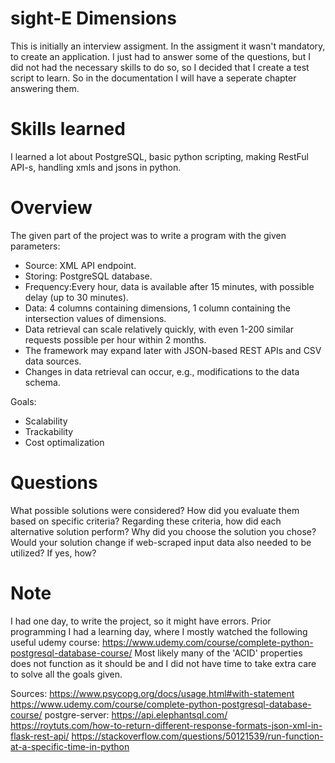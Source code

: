 # sight-E Dimensions
This is initially an interview assigment. In the assigment it wasn't mandatory, to create an application. 
I just had to answer some of the questions, but I did not had the necessary skills to do so, so I decided that I create  a test script to learn.
So in the documentation I will have a seperate chapter answering them.
# Skills learned
I learned a lot about PostgreSQL, basic python scripting, making RestFul API-s, handling xmls and jsons in python. 
# Overview
The given part of the project was to write a program with the given parameters:
* Source: XML API endpoint.
* Storing: PostgreSQL database.
* Frequency:Every hour, data is available after 15 minutes, with possible delay (up to 30 minutes).
* Data: 4 columns containing dimensions, 1 column containing the intersection values of dimensions.
* Data retrieval can scale relatively quickly, with even 1-200 similar requests possible per hour within 2 months.
* The framework may expand later with JSON-based REST APIs and CSV data sources.
* Changes in data retrieval can occur, e.g., modifications to the data schema.

Goals:
* Scalability
* Trackability
* Cost optimalization

# Questions
What possible solutions were considered?
How did you evaluate them based on specific criteria?
Regarding these criteria, how did each alternative solution perform?
Why did you choose the solution you chose?
Would your solution change if web-scraped input data also needed to be utilized? If yes, how?

# Note
I had one day, to write the project, so it might have errors. 
Prior programming I had a learning day, where I mostly watched the following useful udemy course: https://www.udemy.com/course/complete-python-postgresql-database-course/
Most likely many of the 'ACID' properties does not function as it should be and I did not have time to take extra care to solve all the goals given.

Sources: 
https://www.psycopg.org/docs/usage.html#with-statement
https://www.udemy.com/course/complete-python-postgresql-database-course/
postgre-server: https://api.elephantsql.com/
https://roytuts.com/how-to-return-different-response-formats-json-xml-in-flask-rest-api/
https://stackoverflow.com/questions/50121539/run-function-at-a-specific-time-in-python

